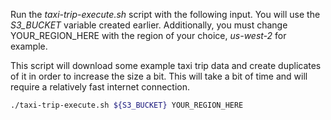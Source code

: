 Run the *taxi-trip-execute.sh* script with the following input. You will use the *S3_BUCKET* variable created earlier. Additionally, you must change YOUR_REGION_HERE with the region of your choice, *us-west-2* for example.

This script will download some example taxi trip data and create duplicates of
it in order to increase the size a bit. This will take a bit of time and will
require a relatively fast internet connection.

```bash
./taxi-trip-execute.sh ${S3_BUCKET} YOUR_REGION_HERE
```